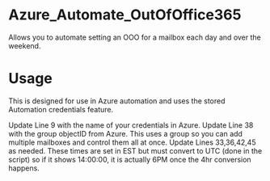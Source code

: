 # Azure_Automate_OutOfOffice365
Allows you to automate setting an OOO for a mailbox each day and over the weekend.

# Usage
This is designed for use in Azure automation and uses the stored Automation credentials feature.

Update Line 9 with the name of your credentials in Azure.
Update Line 38 with the group objectID from Azure. This uses a group so you can add multiple mailboxes and control them all at once.
Update Lines 33,36,42,45 as needed. These times are set in EST but must convert to UTC (done in the script) so if it shows 14:00:00, it is actually 6PM once the 4hr conversion happens.
